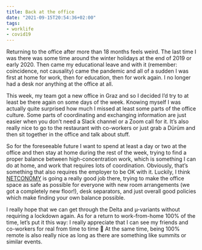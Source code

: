```yaml
---
title: Back at the office
date: "2021-09-15T20:54:36+02:00"
tags:
- worklife
- covid19
---
```


Returning to the office after more than 18 months feels weird.  The last time I was there was some time around the winter holidays at the end of 2019 or early 2020. Then came my educational leave and with it (remember: coincidence, not causality) came the pandemic and all of a sudden I was first at home for work, then for education, then for work again. I no longer had a desk nor anything at the office at all.

This week, my team got a new office in Graz and so I decided I’d try to at least be there again on some days of the week. Knowing myself I was actually quite surprised how much I missed at least some parts of the office culture. Some parts of coordinating and exchanging information are just easier when you don’t need a Slack channel or a Zoom call for it. It’s also really nice to go to the restaurant with co-workers or just grab a Dürüm and then sit together in the office and talk about stuff.

So for the foreseeable future I want to spend at least a day or two at the office and then stay at home during the rest of the week, trying to find a proper balance between high-concentration work, which is something I can do at home, and work that requires lots of coordination. Obviously, that’s something that also requires the employer to be OK with it. Luckily, I think [NETCONOMY](https://www.netconomy.net/) is going a really good job there, trying to make the office space as safe as possible for everyone with new room arrangements (we got a completely new floor!), desk separators, and just overall good policies which make finding your own balance possible.

I really hope that we can get through the Delta and µ-variants without requiring a lockdown again. As for a return to work-from-home 100% of the time, let’s put it this way: I really appreciate that I can see my friends and co-workers for real from time to time 🙂 At the same time, being 100% remote is also really nice as long as there are something like summits or similar events.
